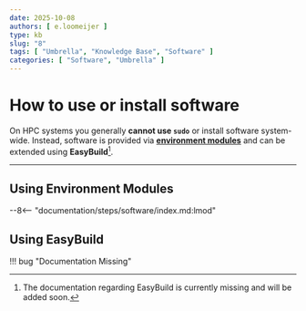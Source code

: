 ```yaml
---
date: 2025-10-08
authors: [ e.loomeijer ]
type: kb
slug: "8"
tags: [ "Umbrella", "Knowledge Base", "Software" ]
categories: [ "Software", "Umbrella" ]
---
```


# How to use or install software

On HPC systems you generally **cannot use `sudo`** or install software system-wide.
Instead, software is provided via **[environment modules](../../../steps/software/index.md)** and can be extended using **EasyBuild**[^1].

---

## Using Environment Modules

--8<-- "documentation/steps/software/index.md:lmod"

## Using EasyBuild

!!! bug "Documentation Missing"

[^1]: The documentation regarding EasyBuild is currently missing and will be added soon.


